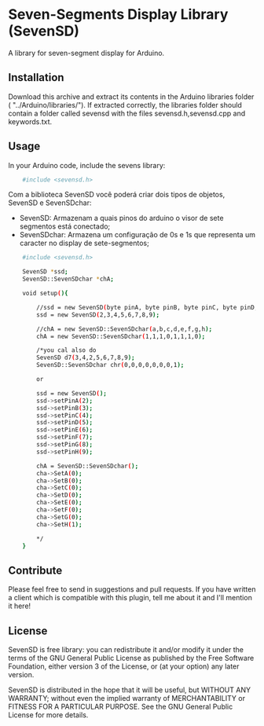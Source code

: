 Seven-Segments Display Library (SevenSD)
=========

A library for seven-segment display for Arduino.

Installation
------------

Download this archive and extract its contents in the Arduino libraries folder ( "../Arduino/libraries/").
If extracted correctly, the libraries folder should contain a folder called sevensd with the files sevensd.h,sevensd.cpp and keywords.txt.

Usage
-----
In your Arduino code, include the sevens library:

```bash
	#include <sevensd.h>
```

Com a biblioteca SevenSD você poderá criar dois tipos de objetos, SevenSD e SevenSDchar:
- SevenSD: Armazenam a quais pinos do arduino o visor de sete segmentos está conectado;
- SevenSDchar: Armazena um configuração de 0s e 1s que representa um caracter no display de sete-segmentos;

```bash
	#include <sevensd.h>

	SevenSD *ssd;
	SevenSD::SevenSDchar *chA;

	void setup(){

		//ssd = new SevenSD(byte pinA, byte pinB, byte pinC, byte pinD, byte pinE, byte pinF, byte pinG, byte pinH);
		ssd = new SevenSD(2,3,4,5,6,7,8,9);

		//chA = new SevenSD::SevenSDchar(a,b,c,d,e,f,g,h);
		chA = new SevenSD::SevenSDchar(1,1,1,0,1,1,1,0);

		/*you cal also do
		SevenSD d7(3,4,2,5,6,7,8,9);
		SevenSD::SevenSDchar chr(0,0,0,0,0,0,0,1);

		or

		ssd = new SevenSD();
		ssd->setPinA(2);
  		ssd->setPinB(3);
  		ssd->setPinC(4);
  		ssd->setPinD(5);
  		ssd->setPinE(6);
  		ssd->setPinF(7);
  		ssd->setPinG(8);
  		ssd->setPinH(9);

  		chA = SevenSD::SevenSDchar();
  		cha->SetA(0);
  		cha->SetB(0);
  		cha->SetC(0);
  		cha->SetD(0);
  		cha->SetE(0);
  		cha->SetF(0);
  		cha->SetG(0);
  		cha->SetH(1);

		*/
	}

```



Contribute
----------

Please feel free to send in suggestions and pull requests. If you have written a client which is compatible with this plugin, tell me about it and I'll mention it here!

License
-------

SevenSD is free library: you can redistribute it and/or modify
it under the terms of the GNU General Public License as published by
the Free Software Foundation, either version 3 of the License, or
(at your option) any later version.

SevenSD is distributed in the hope that it will be useful,
but WITHOUT ANY WARRANTY; without even the implied warranty of
MERCHANTABILITY or FITNESS FOR A PARTICULAR PURPOSE.  See the
GNU General Public License for more details.
